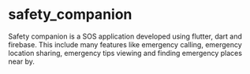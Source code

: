 # safety_companion

Safety companion is a SOS application developed using flutter, dart and firebase. This include many features like emergency calling, emergency location sharing, emergency tips viewing and finding emergency places near by.
